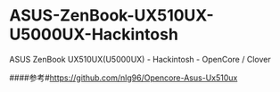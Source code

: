 # ASUS-ZenBook-UX510UX-U5000UX-Hackintosh
ASUS ZenBook UX510UX(U5000UX) - Hackintosh - OpenCore / Clover

####参考#https://github.com/nlg96/Opencore-Asus-Ux510ux
